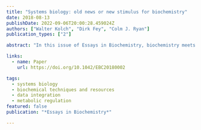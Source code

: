 ```yaml
---
title: "Systems biology: old news or new stimulus for biochemistry"
date: 2018-08-13
publishDate: 2022-09-06T20:00:28.459024Z
authors: ["Walter Kolch", "Dirk Fey", "Colm J. Ryan"]
publication_types: ["2"]

abstract: "In this issue of Essays in Biochemistry, biochemistry meets systems biology—a blind date that may hold all the promises, pitfalls and failures of a relationship where a new discipline has been sprung upon a well-established one. As the articles in this issue show, the blind date in this case has great potential to develop into a long-term relationship, where both partners share common values but can benefit from different complementary approaches. Together this partnership is well poised to address and solve some of the major challenges in modern biology."

links:
  - name: Paper
    url: https://doi.org/10.1042/EBC20180002

tags:
  - systems biology
  - biochemical techniques and resources
  - data integration
  - metabolic regulation
featured: false
publication: "*Essays in Biochemistry*"

---
```


